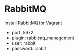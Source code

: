 # RabbitMQ

Install RabbitMQ for Vagrant

 * port: 5672
 * plugin: rabbitmq_management
 * user: rabbit
 * password: rabbit

